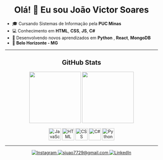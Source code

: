 <h1 align="center">Olá! 👋 Eu sou João Victor Soares</h1>

- 🎓 Cursando Sistemas de Informação pela **PUC Minas**
- 💻 Conhecimento em **HTML**, **CSS**, **JS**, **C#**
- 🚀 Desenvolvendo novos aprendizados em **Python** , **React**, **MongoDB**
- 📍 **Belo Horizonte - MG**

---

<h2 align="center">GitHub Stats</h2>

<p align="center">
  <img height="170em" src="https://github-readme-stats.vercel.app/api?username=Jukkss" />
  <img height="170em" src="https://github-readme-stats-git-masterrstaa-rickstaa.vercel.app/api/top-langs/?username=Jukkss&layout=compact&theme=dark" />
</p>

<p align="center">
  <img src="https://cdn.jsdelivr.net/gh/devicons/devicon/icons/javascript/javascript-original.svg" width="40" alt="JavaScript" />
  <img src="https://cdn.jsdelivr.net/gh/devicons/devicon/icons/html5/html5-original.svg" width="40" alt="HTML" />
  <img src="https://cdn.jsdelivr.net/gh/devicons/devicon/icons/css3/css3-original.svg" width="40" alt="CSS" />
  <img src="https://cdn.jsdelivr.net/gh/devicons/devicon/icons/csharp/csharp-original.svg" width="40" alt="C#" />
  <img src="https://cdn.jsdelivr.net/gh/devicons/devicon/icons/python/python-original.svg" width="40" alt="Python" />
</p>

---
<p align="center">
  <a href="https://www.instagram.com/jaov.ss/" target="_blank">
    <img src="https://img.shields.io/badge/Instagram-E4405F?style=for-the-badge&logo=instagram&logoColor=white" alt="Instagram" />
  </a>
  <a href="mailto:sjuao7729@gmail.com" target="_blank">
    <img src="https://img.shields.io/badge/Gmail-D14836?style=for-the-badge&logo=gmail&logoColor=white" alt="sjuao7729@gmail.com" />
  </a>
  <a href="https://www.linkedin.com/in/jo%C3%A3o-victor-soares-308756325/" target="_blank">
    <img src="https://img.shields.io/badge/LinkedIn-0077B5?style=for-the-badge&logo=linkedin&logoColor=white" alt="LinkedIn" />
  </a>
</p>

